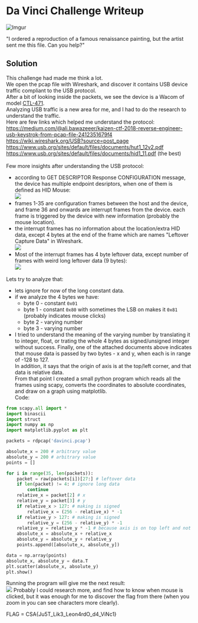 # Da Vinci Challenge Writeup

![Imgur](https://imgur.com/wO5un0w.png)

"I ordered a reproduction of a famous renaissance painting, but the artist sent me this file. Can you help?"

## Solution

This challenge had made me think a lot. </br>
We open the pcap file with Wireshark, and discover it contains USB device traffic compliant to the USB protocol.</br>
After a bit of looking inside the packets, we see the device is a Wacom of model [CTL-471](https://www.amazon.com/Wacom-Bamboo-CTL471-Tablet-Black/dp/B00EVOXM3S).</br>
Analyzing USB traffic is a new area for me, and I had to do the research to understand the traffic.</br>
Here are few links which helped me understand the protocol:</br>
https://medium.com/@ali.bawazeeer/kaizen-ctf-2018-reverse-engineer-usb-keystrok-from-pcap-file-2412351679f4</br>
https://wiki.wireshark.org/USB?source=post_page</br>
https://www.usb.org/sites/default/files/documents/hut1_12v2.pdf</br>
https://www.usb.org/sites/default/files/documents/hid1_11.pdf (the best)</br>
</br>
Few more insights after understanding the USB protocol:
- according to GET DESCRIPTOR Response CONFIGURATION message, the device has multiple endpoint desriptors, when one of them is defined as HID Mouse:</br>
![](https://snag.gy/imkxKw.jpg)
- frames 1-35 are configuration frames between the host and the device, and frame 36 and onwards are interrupt frames from the device. each frame is triggered by the device with new information (probably the mouse location).
- the interrupt frames has no information about the location/extra HID data, except 4 bytes at the end of the frame which are names "Leftover Capture Data" in Wireshark.</br>
![](https://snag.gy/TBndiq.jpg)
- Most of the interrupt frames has 4 byte leftover data, except number of frames with weird long leftover data (9 bytes):</br>
![](https://snag.gy/hnSm8C.jpg)</br>

Lets try to analyze that:
- lets ignore for now of the long constant data.
- if we analyze the 4 bytes we have:
  - byte 0 - constant `0x01`
  - byte 1 - constant `0x80` with sometimes the LSB on makes it `0x81` (probably indicates mouse clicks)
  - byte 2 - varying number
  - byte 3 - varying number
- I tried to understand the meaning of the varying number by translating it to integer, float, or trating the whole 4 bytes as signed/unsigned integer without success.
Finally, one of the attached documents above indicates that mouse data is passed by two bytes - x and y, when each is in range of -128 to 127.</br>
In addition, it says that the origin of axis is at the top/left corner, and that data is relative data.</br>
From that point I created a small python program which reads all the frames using scapy, converts the coordinates to absolute coordinates, and draw on a graph using matplotlib.</br>
Code:</br>
```python
from scapy.all import *
import binascii
import struct
import numpy as np
import matplotlib.pyplot as plt

packets = rdpcap('davinci.pcap')

absolute_x = 200 # arbitrary value
absolute_y = 200 # arbitrary value
points = []

for i in range(35, len(packets)):
    packet = raw(packets[i])[27:] # leftover data
    if len(packet) != 4: # ignore long data
        continue
    relative_x = packet[2] # x
    relative_y = packet[3] # y
    if relative_x > 127: # making is signed
        relative_x = (256 - relative_x) * -1
    if relative_y > 127: # making is signed
        relative_y = (256 - relative_y) * -1
    relative_y = relative_y * -1 # because axis is on top left and not bot left.
    absolute_x = absolute_x + relative_x
    absolute_y = absolute_y + relative_y
    points.append([absolute_x, absolute_y])

data = np.array(points)
absolute_x, absolute_y = data.T
plt.scatter(absolute_x, absolute_y)
plt.show()
```
Running the program will give me the next result:</br>
![](https://snag.gy/BnKDMT.jpg)
Probably I could research more, and find how to know when mouse is clicked, but it was enough for me to discover the flag from there (when you zoom in you can see characters more clearly).

FLAG = CSA{Ju5T_Lik3_Leon4rdO_d4_ViNc1}



